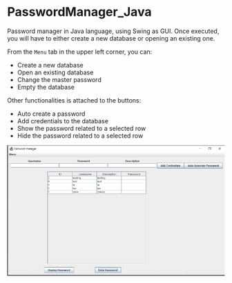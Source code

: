 # PasswordManager_Java
Password manager in Java language, using Swing as GUI.
Once executed, you will have to either create a new database or opening an existing one.

From the `Menu` tab in the upper left corner, you can:

- Create a new database
- Open an existing database
- Change the master password
- Empty the database

Other functionalities is attached to the buttons:

- Auto create a password
- Add credentials to the database
- Show the password related to a selected row
- Hide the password related to a selected row

![](./screenshots/front.png)
